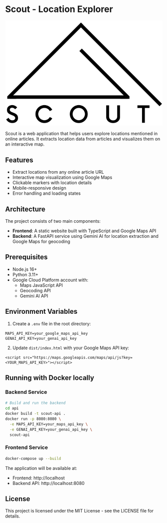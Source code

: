 # Scout - Location Explorer

![screenshot](dist/scout.png)

Scout is a web application that helps users explore locations mentioned in online articles. It extracts location data from articles and visualizes them on an interactive map.

## Features

- Extract locations from any online article URL
- Interactive map visualization using Google Maps
- Clickable markers with location details
- Mobile-responsive design
- Error handling and loading states

## Architecture

The project consists of two main components:

- **Frontend**: A static website built with TypeScript and Google Maps API
- **Backend**: A FastAPI service using Gemini AI for location extraction and Google Maps for geocoding

## Prerequisites

- Node.js 16+
- Python 3.11+
- Google Cloud Platform account with:
  - Maps JavaScript API
  - Geocoding API
  - Gemini AI API

## Environment Variables
1. Create a `.env` file in the root directory:
```
MAPS_API_KEY=your_google_maps_api_key
GENAI_API_KEY=your_genai_api_key
```
2. Update `dist/index.html` with your Google Maps API key:
```
<script src="https://maps.googleapis.com/maps/api/js?key=<YOUR_MAPS_API_KEY>"></script>
```

## Running with Docker locally

### Backend Service

```bash
# Build and run the backend
cd api
docker build -t scout-api .
docker run -p 8080:8080 \
  -e MAPS_API_KEY=your_maps_api_key \
  -e GENAI_API_KEY=your_genai_api_key \
  scout-api
```

### Frontend Service

```bash
docker-compose up --build
```

The application will be available at:
- Frontend: http://localhost
- Backend API: http://localhost:8080

## License

This project is licensed under the MIT License - see the LICENSE file for details.